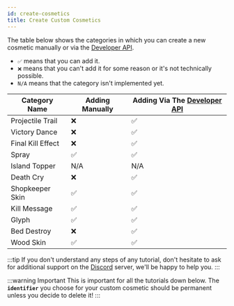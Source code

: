 ```yaml
---
id: create-cosmetics
title: Create Custom Cosmetics
---
```


The table below shows the categories in which you can create a new cosmetic manually or via the [Developer API](../../developer-api/getting-started).

- `✅` means that you can add it.
- `❌` means that you can't add it for some reason or it's not technically possible.
- `N/A` means that the category isn't implemented yet.

| Category Name | Adding Manually | Adding Via The [Developer API](../../developer-api/getting-started) |
| --- | --- | --- |
| Projectile Trail | ❌ | ✅ |
| Victory Dance | ❌ | ✅ |
| Final Kill Effect | ❌ | ✅ |
| Spray | ✅ | ✅ |
| Island Topper | N/A | N/A |
| Death Cry | ❌ | ✅ |
| Shopkeeper Skin | ✅ | ✅ |
| Kill Message | ✅ | ✅ |
| Glyph | ✅ | ✅ |
| Bed Destroy | ❌ | ✅ |
| Wood Skin | ✅ | ✅ |

:::tip
If you don't understand any steps of any tutorial, don't hesitate to ask for additional support on the [Discord](https://mher.club/discord) server, we'll be happy to help you.
:::

:::warning Important
This is important for all the tutorials down below. The **`identifier`** you choose for your custom cosmetic should be permanent unless you decide to delete it!
:::